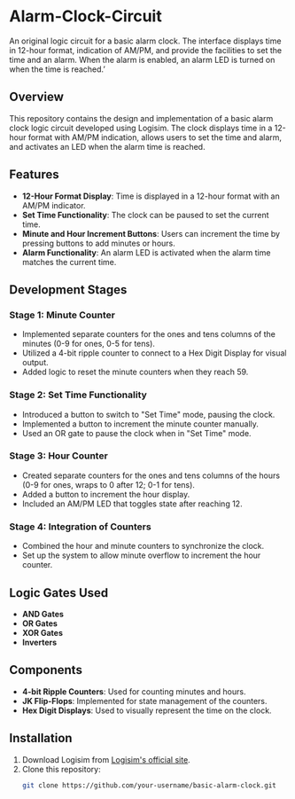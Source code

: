 # Alarm-Clock-Circuit
An original logic circuit for a basic alarm clock. The interface displays time in 12-hour format, indication of AM/PM, and provide the facilities to set the time and an alarm. When the alarm is enabled, an alarm LED is turned on when the time is reached.’

## Overview

This repository contains the design and implementation of a basic alarm clock logic circuit developed using Logisim. The clock displays time in a 12-hour format with AM/PM indication, allows users to set the time and alarm, and activates an LED when the alarm time is reached.

## Features

- **12-Hour Format Display**: Time is displayed in a 12-hour format with an AM/PM indicator.
- **Set Time Functionality**: The clock can be paused to set the current time. 
- **Minute and Hour Increment Buttons**: Users can increment the time by pressing buttons to add minutes or hours.
- **Alarm Functionality**: An alarm LED is activated when the alarm time matches the current time.

## Development Stages

### Stage 1: Minute Counter

- Implemented separate counters for the ones and tens columns of the minutes (0-9 for ones, 0-5 for tens).
- Utilized a 4-bit ripple counter to connect to a Hex Digit Display for visual output.
- Added logic to reset the minute counters when they reach 59.

### Stage 2: Set Time Functionality

- Introduced a button to switch to "Set Time" mode, pausing the clock.
- Implemented a button to increment the minute counter manually.
- Used an OR gate to pause the clock when in "Set Time" mode.

### Stage 3: Hour Counter

- Created separate counters for the ones and tens columns of the hours (0-9 for ones, wraps to 0 after 12; 0-1 for tens).
- Added a button to increment the hour display.
- Included an AM/PM LED that toggles state after reaching 12.

### Stage 4: Integration of Counters

- Combined the hour and minute counters to synchronize the clock.
- Set up the system to allow minute overflow to increment the hour counter.

## Logic Gates Used

- **AND Gates**
- **OR Gates**
- **XOR Gates**
- **Inverters**

## Components

- **4-bit Ripple Counters**: Used for counting minutes and hours.
- **JK Flip-Flops**: Implemented for state management of the counters.
- **Hex Digit Displays**: Used to visually represent the time on the clock.

## Installation

1. Download Logisim from [Logisim's official site](http://www.cburch.com/logisim/).
2. Clone this repository:
   ```bash
   git clone https://github.com/your-username/basic-alarm-clock.git
